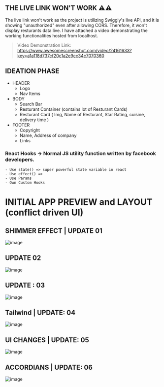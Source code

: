## THE LIVE LINK WON'T WORK ⚠️⚠️

The live link won't work as the project is utilizing Swiggiy's live API, and it is showing "unauthorized" even after allowing CORS. Therefore, it won't display resturants data live. I have attached a video demonstrating the working functionalities hosted from localhost.

> Video Demonstration Link: https://www.awesomescreenshot.com/video/24161633?key=a1a118d737cf20c1a2e9cc34c7070360


## IDEATION PHASE 

  * HEADER
     *  Logo
     *  Nav Items
  * BODY
     * Search Bar
     * Resturant Container (contains lot of Resturant Cards)
     * Resturant Card ( Img, Name of Resturant, Star Rating, cuisine, delivery time )
  * FOOTER
     * Copyright
     * Name, Address of company
     * Links

  ### React Hooks -> Normal JS utility function written by facebook developers.
    - Use state() => super powerful state variable in react
    - Use effect() => 
    - Use Params
    - Own Custom Hooks

# INITIAL APP PREVIEW and LAYOUT (conflict driven UI)

## SHIMMER EFFECT | UPDATE 01
![image](https://github.com/aniketsinha2002/HungryHub/assets/97850511/08d327b4-e428-46b0-92b8-b6b5b7494abe)

## UPDATE 02
![image](https://github.com/aniketsinha2002/HungryHub/assets/97850511/5cfef5f8-e0cb-4f00-ac17-9f4044ce5c94)


 ## UPDATE : 03

 ![image](https://github.com/aniketsinha2002/HungryHub/assets/97850511/8338255a-ef98-48a6-a661-34d994af446b)


 ## Tailwind | UPDATE: 04 

 ![image](https://github.com/aniketsinha2002/HungryHub/assets/97850511/3342ea20-f4b8-4978-9ba1-6ff2804111ce)

 ## UI CHANGES | UPDATE: 05 
 ![image](https://github.com/aniketsinha2002/HungryHub/assets/97850511/b1620b80-efc6-417d-9075-3568bb139df6)

 ## ACCORDIANS | UPDATE: 06
 ![image](https://github.com/aniketsinha2002/HungryHub/assets/97850511/d86d2389-5b68-4e87-9baf-3272eb3add0f)


